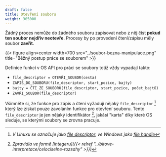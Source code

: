 ```yaml
---
draft: false
title: Otevření souboru
weight: 305000
---
```


Žádný proces nemůže do žádného souboru zapisovat nebo z něj číst **pokud ten soubor nejdřív neotevře**. Procesy by po provedení čtení/zápisu měly soubor **zavřít**.

{{< figure align=center width=700 src="../soubor-bezna-manipulace.png" title="Běžný postup práce se souborem" >}}

Definice funkcí v OS API pro práci se soubory totiž vždy vypadají takto:

- `file_descriptor = OTEVŘI_SOUBOR(cesta)`
- `ZAPIŠ_DO_SOUBORU(file_descriptor, start_pozice, bajty)`
- `bajty = ČTI_ZE_SOUBORU(file_descriptor, start_pozice, počet_bajtů)`
- `ZAVŘI_SOUBOR(file_descriptor)`

Všimněte si, že funkce pro zápis a čtení vyžadují nějaký `file_descriptor` [^f] který lze získat pouze zavoláním funkce pro otevření souboru. Tento `file_descriptor` je jen nějaký identifikátor [^i], jakási "karta" díky které OS sleduje, se kterými soubory se zrovna pracuje.

[^f]: *V Linuxu se označuje jako [file descriptor](https://man7.org/linux/man-pages/man2/open.2.html), ve Windows jako [file handle](https://learn.microsoft.com/en-us/windows/win32/api/winbase/nf-winbase-openfile)*
[^i]: *Zpravidla ve formě [integeru]({{< relref "../bitove-interpretace/celociselne-rozsahy" >}})*